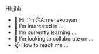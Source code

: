 Hhjjhb
- 👋 Hi, I’m @Armenakopyan
- 👀 I’m interested in ...
- 🌱 I’m currently learning ...
- 💞️ I’m looking to collaborate on ...
- 📫 How to reach me ...

<!---
Armenakopyan/Armenakopyan is a ✨ special ✨ repository because its `README.md` (this file) appears on your GitHub profile.
You can click the Preview link to take a look at your changes.
--->
